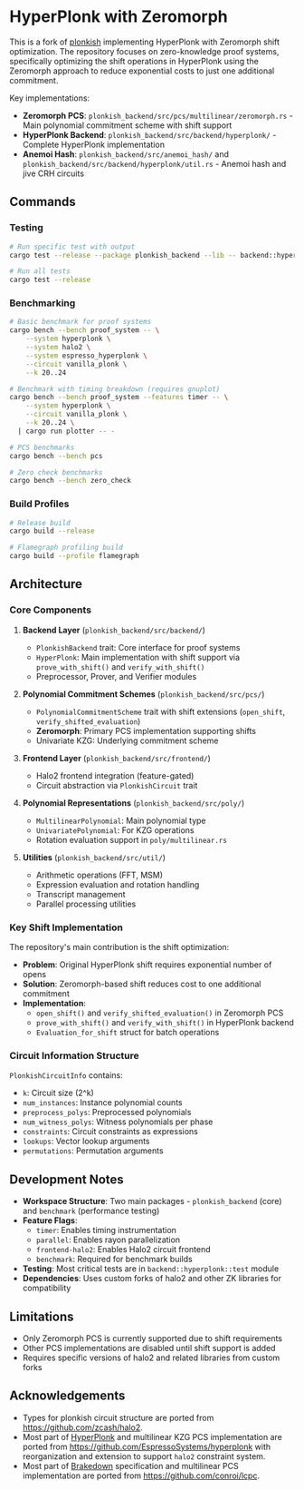 # HyperPlonk with Zeromorph


This is a fork of [plonkish](https://github.com/han0110/plonkish) implementing HyperPlonk with Zeromorph shift optimization. The repository focuses on zero-knowledge proof systems, specifically optimizing the shift operations in HyperPlonk using the Zeromorph approach to reduce exponential costs to just one additional commitment.

Key implementations:
- **Zeromorph PCS**: `plonkish_backend/src/pcs/multilinear/zeromorph.rs` - Main polynomial commitment scheme with shift support
- **HyperPlonk Backend**: `plonkish_backend/src/backend/hyperplonk/` - Complete HyperPlonk implementation
- **Anemoi Hash**: `plonkish_backend/src/anemoi_hash/` and `plonkish_backend/src/backend/hyperplonk/util.rs` - Anemoi hash and jive CRH circuits

## Commands

### Testing
```bash
# Run specific test with output
cargo test --release --package plonkish_backend --lib -- backend::hyperplonk::test::merkle_membership_proof_zeromorph_kzg --exact --show-output 

# Run all tests
cargo test --release
```

### Benchmarking
```bash
# Basic benchmark for proof systems
cargo bench --bench proof_system -- \
    --system hyperplonk \
    --system halo2 \
    --system espresso_hyperplonk \
    --circuit vanilla_plonk \
    --k 20..24

# Benchmark with timing breakdown (requires gnuplot)
cargo bench --bench proof_system --features timer -- \
    --system hyperplonk \
    --circuit vanilla_plonk \
    --k 20..24 \
  | cargo run plotter -- -

# PCS benchmarks
cargo bench --bench pcs

# Zero check benchmarks  
cargo bench --bench zero_check
```

### Build Profiles
```bash
# Release build
cargo build --release

# Flamegraph profiling build
cargo build --profile flamegraph
```

## Architecture

### Core Components

1. **Backend Layer** (`plonkish_backend/src/backend/`)
   - `PlonkishBackend` trait: Core interface for proof systems
   - `HyperPlonk`: Main implementation with shift support via `prove_with_shift()` and `verify_with_shift()`
   - Preprocessor, Prover, and Verifier modules

2. **Polynomial Commitment Schemes** (`plonkish_backend/src/pcs/`)
   - `PolynomialCommitmentScheme` trait with shift extensions (`open_shift`, `verify_shifted_evaluation`)
   - **Zeromorph**: Primary PCS implementation supporting shifts
   - Univariate KZG: Underlying commitment scheme

3. **Frontend Layer** (`plonkish_backend/src/frontend/`)
   - Halo2 frontend integration (feature-gated)
   - Circuit abstraction via `PlonkishCircuit` trait

4. **Polynomial Representations** (`plonkish_backend/src/poly/`)
   - `MultilinearPolynomial`: Main polynomial type
   - `UnivariatePolynomial`: For KZG operations
   - Rotation evaluation support in `poly/multilinear.rs`

5. **Utilities** (`plonkish_backend/src/util/`)
   - Arithmetic operations (FFT, MSM)
   - Expression evaluation and rotation handling
   - Transcript management
   - Parallel processing utilities

### Key Shift Implementation

The repository's main contribution is the shift optimization:
- **Problem**: Original HyperPlonk shift requires exponential number of opens
- **Solution**: Zeromorph-based shift reduces cost to one additional commitment
- **Implementation**: 
  - `open_shift()` and `verify_shifted_evaluation()` in Zeromorph PCS
  - `prove_with_shift()` and `verify_with_shift()` in HyperPlonk backend
  - `Evaluation_for_shift` struct for batch operations

### Circuit Information Structure

`PlonkishCircuitInfo` contains:
- `k`: Circuit size (2^k)
- `num_instances`: Instance polynomial counts
- `preprocess_polys`: Preprocessed polynomials
- `num_witness_polys`: Witness polynomials per phase
- `constraints`: Circuit constraints as expressions
- `lookups`: Vector lookup arguments
- `permutations`: Permutation arguments

## Development Notes

- **Workspace Structure**: Two main packages - `plonkish_backend` (core) and `benchmark` (performance testing)
- **Feature Flags**: 
  - `timer`: Enables timing instrumentation
  - `parallel`: Enables rayon parallelization
  - `frontend-halo2`: Enables Halo2 circuit frontend
  - `benchmark`: Required for benchmark builds
- **Testing**: Most critical tests are in `backend::hyperplonk::test` module
- **Dependencies**: Uses custom forks of halo2 and other ZK libraries for compatibility

## Limitations

- Only Zeromorph PCS is currently supported due to shift requirements
- Other PCS implementations are disabled until shift support is added
- Requires specific versions of halo2 and related libraries from custom forks

## Acknowledgements

- Types for plonkish circuit structure are ported from https://github.com/zcash/halo2.
- Most part of [HyperPlonk](https://eprint.iacr.org/2022/1355.pdf) and multilinear KZG PCS implementation are ported from https://github.com/EspressoSystems/hyperplonk with reorganization and extension to support `halo2` constraint system.
- Most part of [Brakedown](https://eprint.iacr.org/2021/1043.pdf) specification and multilinear PCS implementation are ported from https://github.com/conroi/lcpc.
